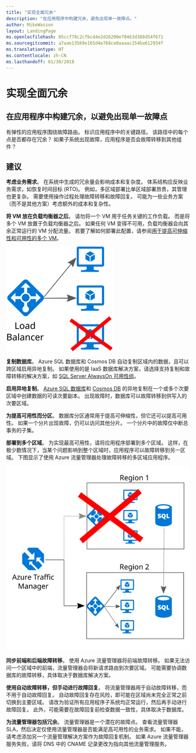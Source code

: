 ```yaml
---
title: "实现全面冗余"
description: "在应用程序中构建冗余，避免出现单一故障点。"
author: MikeWasson
layout: LandingPage
ms.openlocfilehash: 05ccf78c2cfbcd4e2d26200e70463d388d54f671
ms.sourcegitcommit: a7aae13569e165d4e768ce0aaaac154ba612934f
ms.translationtype: HT
ms.contentlocale: zh-CN
ms.lasthandoff: 01/30/2018
---
```

# <a name="make-all-things-redundant"></a>实现全面冗余

## <a name="build-redundancy-into-your-application-to-avoid-having-single-points-of-failure"></a>在应用程序中构建冗余，以避免出现单一故障点

有弹性的应用程序围绕故障路由。 标识应用程序中的关键路径。 该路径中的每个点是否都存在冗余？ 如果子系统出现故障，应用程序是否会故障转移到其他组件？

## <a name="recommendations"></a>建议 

**考虑业务需求**。 在系统中生成的冗余量会影响成本和复杂度。 体系结构应反映业务需求，如恢复时间目标 (RTO)。 例如，多区域部署比单区域部署昂贵，其管理也更复杂。 需要使用操作过程处理故障转移和故障回复。 可能为一些业务方案（而不是其他方案）考虑额外的成本和复杂性。

**将 VM 放在负载均衡器之后**。 请勿将一个 VM 用于任务关键的工作负载。 而是将多个 VM 放置于负载均衡器之后。 如果任何 VM 变得不可用，负载均衡器会向其余正常运行的 VM 分配流量。 若要了解如何部署此配置，请参阅[用于提高可伸缩性和可用性的多个 VM][multi-vm-blueprint]。

![](./images/load-balancing.svg)

**复制数据库**。 Azure SQL 数据库和 Cosmos DB 自动复制区域内的数据，且可以跨区域启用异地复制。 如果使用的是 IaaS 数据库解决方案，请选择支持复制和故障转移的解决方案，如 [SQL Server AlwaysOn 可用性组][sql-always-on]。 

**启用异地复制**。 [Azure SQL 数据库][sql-geo-replication]和 [Cosmos DB][cosmosdb-geo-replication] 的异地复制在一个或多个次要区域中创建数据的可读次要副本。 出现故障时，数据库可以故障转移到供写入的次要区域。

**为提高可用性而分区**。 数据库分区通常用于提高可伸缩性，但它还可以提高可用性。 如果一个分片出现故障，仍可以访问其他分片。 一个分片中的故障仅中断总事务的子集。 

**部署到多个区域**。 为实现最高可用性，请将应用程序部署到多个区域。 这样，在极少数情况下，当某个问题影响到整个区域时，应用程序可以故障转移到另一区域。 下图显示了使用 Azure 流量管理器处理故障转移的多区域应用程序。

![](images/failover.svg)

**同步前端和后端故障转移**。 使用 Azure 流量管理器将前端故障转移。 如果无法访问一个区域中的前端，流量管理器会将新请求路由到次要区域。 可能需要协调数据库的故障转移，具体取决于数据库解决方案。 

**使用自动故障转移，但手动进行故障回复**。 将流量管理器用于自动故障转移，而不用于自动故障回复。 自动故障回复存在风险，即可能在区域尚未完全正常之前切换到主要区域。 请改为验证所有应用程序子系统均正常运行，然后再手动进行故障回复。 此外，可能需要在故障回复前检查数据一致性，具体取决于数据库。

**为流量管理器包括冗余**。 流量管理器是一个潜在的故障点。 查看流量管理器 SLA，然后决定仅使用流量管理器是否能满足高可用性的业务需求。 如果不能，请考虑添加另一个流量管理解决方案作为故障回复机制。 如果 Azure 流量管理器服务失败，请将 DNS 中的 CNAME 记录更改为指向其他流量管理服务。



<!-- links -->

[multi-vm-blueprint]: ../../reference-architectures/virtual-machines-windows/multi-vm.md

[cassandra]: http://cassandra.apache.org/
[cosmosdb-geo-replication]: /azure/cosmos-db/distribute-data-globally
[sql-always-on]: https://msdn.microsoft.com/library/hh510230.aspx
[sql-geo-replication]: /azure/sql-database/sql-database-geo-replication-overview
